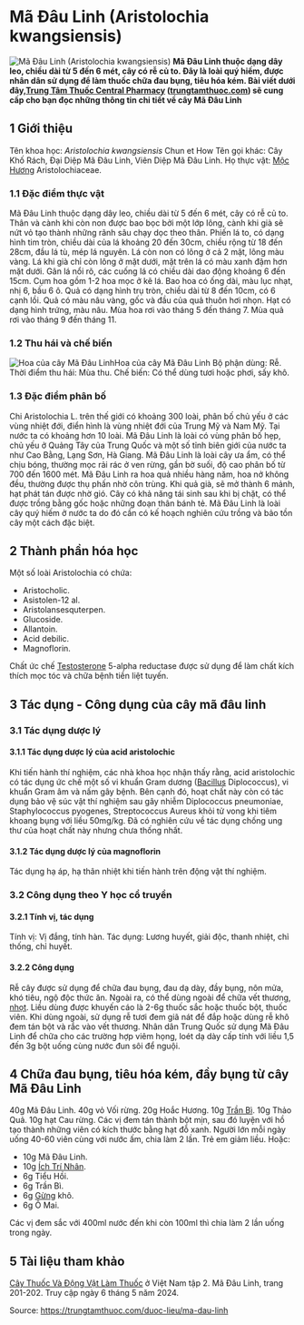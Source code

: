 # Mã Đâu Linh (Aristolochia kwangsiensis)

![Mã Đâu Linh \(Aristolochia kwangsiensis\)](https://trungtamthuoc.com/images/others/cay-ma-dau-linh-5008.jpg)
**Mã Đâu Linh thuộc dạng dây leo, chiều dài từ 5 đến 6 mét, cây có rễ củ to. Đây là loài quý hiếm, được nhân dân sử dụng để làm thuốc chữa đau bụng, tiêu hóa kém. Bài viết dưới đây,[Trung Tâm Thuốc Central Pharmacy](https://trungtamthuoc.com/ "Trung Tâm Thuốc Central Pharmacy") ([trungtamthuoc.com](https://trungtamthuoc.com/ "trungtamthuoc.com")) sẽ cung cấp cho bạn đọc những thông tin chi tiết về cây Mã Đâu Linh**
##  1 Giới thiệu
Tên khoa học: _Aristolochia kwangsiensis_ Chun et How
Tên gọi khác: Cây Khố Rách, Đại Diệp Mã Đâu Linh, Viên Diệp Mã Đâu Linh.
Họ thực vật: [Mộc Hương](https://trungtamthuoc.com/hoat-chat/moc-huong "Mộc Hương") Aristolochiaceae.
### 1.1 Đặc điểm thực vật
Mã Đâu Linh thuộc dạng dây leo, chiều dài từ 5 đến 6 mét, cây có rễ củ to.
Thân và cành khi còn non được bao bọc bởi một lớp lông, cành khi già sẽ nứt vỏ tạo thành những rãnh sâu chạy dọc theo thân.
Phiến lá to, có dạng hình tim tròn, chiều dài của lá khoảng 20 đến 30cm, chiều rộng từ 18 đến 28cm, đầu lá tù, mép lá nguyên. Lá còn non có lông ở cả 2 mặt, lông màu vàng. Lá khi già chỉ còn lông ở mặt dưới, mặt trên lá có màu xanh đậm hơn mặt dưới. Gân lá nổi rõ, các cuống lá có chiều dài dao động khoảng 6 đến 15cm.
Cụm hoa gồm 1-2 hoa mọc ở kẽ lá. Bao hoa có ống dài, màu lục nhạt, nhị 6, bầu 6 ô.
Quả có dạng hình trụ tròn, chiều dài từ 8 đến 10cm, có 6 cạnh lồi. Quả có màu nâu vàng, gốc và đầu của quả thuôn hơi nhọn.
Hạt có dạng hình trứng, màu nâu.
Mùa hoa rơi vào tháng 5 đến tháng 7.
Mùa quả rơi vào tháng 9 đến tháng 11.
### 1.2 Thu hái và chế biến
![Hoa của cây Mã Đâu Linh](https://trungtamthuoc.com/images/item/cay-ma-dau-linh-0.jpg)Hoa của cây Mã Đâu Linh
Bộ phận dùng: Rễ.
Thời điểm thu hái: Mùa thu.
Chế biến: Có thể dùng tươi hoặc phơi, sấy khô.
### 1.3 Đặc điểm phân bố
Chi Aristolochia L. trên thế giới có khoảng 300 loài, phân bố chủ yếu ở các vùng nhiệt đới, điển hình là vùng nhiệt đới của Trung Mỹ và Nam Mỹ.
Tại nước ta có khoảng hơn 10 loài. Mã Đâu Linh là loài có vùng phân bố hẹp, chủ yếu ở Quảng Tây của Trung Quốc và một số tỉnh biên giới của nước ta như Cao Bằng, Lạng Sơn, Hà Giang.
Mã Đâu Linh là loài cây ưa ẩm, có thể chịu bóng, thường mọc rải rác ở ven rừng, gần bờ suối, độ cao phân bố từ 700 đến 1600 mét.
Mã Đâu Linh ra hoa quả nhiều hàng năm, hoa nở không đều, thường được thụ phấn nhờ côn trùng.
Khi quả già, sẽ mở thành 6 mảnh, hạt phát tán được nhờ gió.
Cây có khả năng tái sinh sau khi bị chặt, có thể được trồng bằng gốc hoặc những đoạn thân bánh tẻ.
Mã Đâu Linh là loài cây quý hiếm ở nước ta do đó cần có kế hoạch nghiên cứu trồng và bảo tồn cây một cách đặc biệt.
##  2 Thành phần hóa học
Một số loài Aristolochia có chứa:
  * Aristocholic.
  * Asistolen-12 al.
  * Aristolansesquterpen.
  * Glucoside.
  * Allantoin.
  * Acid debilic.
  * Magnoflorin.


Chất ức chế [Testosterone](https://trungtamthuoc.com/hoat-chat/testosterone "Testosterone") 5-alpha reductase được sử dụng để làm chất kích thích mọc tóc và chữa bệnh tiền liệt tuyến.
##  3 Tác dụng - Công dụng của cây mã đâu linh
### 3.1 Tác dụng dược lý
#### 3.1.1 Tác dụng dược lý của acid aristolochic
Khi tiến hành thí nghiệm, các nhà khoa học nhận thấy rằng, acid aristolochic có tác dụng ức chế một số vi khuẩn Gram dương ([Bacillus](https://trungtamthuoc.com/hoat-chat/bacillus "Bacillus") Diplococcus), vi khuẩn Gram âm và nấm gây bệnh.
Bên cạnh đó, hoạt chất này còn có tác dụng bảo vệ súc vật thí nghiệm sau gây nhiễm Diplococcus pneumoniae, Staphylococcus pyogenes, Streptococcus Aureus khỏi tử vong khi tiêm khoang bụng với liều 50mg/kg.
Đã có nghiên cứu về tác dụng chống ung thư của hoạt chất này nhưng chưa thống nhất.
#### 3.1.2 Tác dụng dược lý của magnoflorin
Tác dụng hạ áp, hạ thân nhiệt khi tiến hành trên động vật thí nghiệm.
### 3.2 Công dụng theo Y học cổ truyền
#### 3.2.1 Tính vị, tác dụng
Tính vị: Vị đắng, tính hàn.
Tác dụng: Lương huyết, giải độc, thanh nhiệt, chỉ thống, chỉ huyết.
#### 3.2.2 Công dụng
Rễ cây được sử dụng để chữa đau bụng, đau dạ dày, đầy bụng, nôn mửa, khó tiêu, ngộ độc thức ăn. Ngoài ra, có thể dùng ngoài để chữa vết thương, [nhọt](https://trungtamthuoc.com/bai-viet/nhot "nhọt").
Liều dùng được khuyến cáo là 2-6g thuốc sắc hoặc thuốc bột, thuốc viên. Khi dùng ngoài, sử dụng rễ tươi đem giã nát để đắp hoặc dùng rễ khô đem tán bột và rắc vào vết thương.
Nhân dân Trung Quốc sử dụng Mã Đâu Linh để chữa cho các trường hợp viêm họng, loét dạ dày cấp tính với liều 1,5 đến 3g bột uống cùng nước đun sôi để nguội.
##  4 Chữa đau bụng, tiêu hóa kém, đầy bụng từ cây Mã Đâu Linh
40g Mã Đâu Linh.
40g vỏ Vối rừng.
20g Hoắc Hương.
10g [Trần Bì](https://trungtamthuoc.com/hoat-chat/tran-bi "Trần Bì").
10g Thảo Quả.
10g hạt Cau rừng.
Các vị đem tán thành bột mịn, sau đó luyện với hồ tạo thành những viên có kích thước bằng hạt đỗ xanh.
Người lớn mỗi ngày uống 40-60 viên cùng với nước ấm, chia làm 2 lần.
Trẻ em giảm liều.
Hoặc:
  * 10g Mã Đâu Linh.
  * 10g [Ích Trí Nhân](https://trungtamthuoc.com/hoat-chat/ich-tri-nhan "Ích Trí Nhân").
  * 6g Tiểu Hồi.
  * 6g Trần Bì.
  * 6g [Gừng](https://trungtamthuoc.com/hoat-chat/gung "Gừng") khô.
  * 6g Ô Mai.


Các vị đem sắc với 400ml nước đến khi còn 100ml thì chia làm 2 lần uống trong ngày.
##  5 Tài liệu tham khảo
[Cây Thuốc Và Động Vật Làm Thuốc](https://trungtamthuoc.com/bai-viet/doc-online-va-tai-mien-phi-pdf-sach-cay-thuoc-va-dong-vat-lam-thuoc-o-viet-nam "Cây Thuốc Và Động Vật Làm Thuốc") ở Việt Nam tập 2. Mã Đâu Linh, trang 201-202. Truy cập ngày 6 tháng 5 năm 2024.


Source: https://trungtamthuoc.com/duoc-lieu/ma-dau-linh